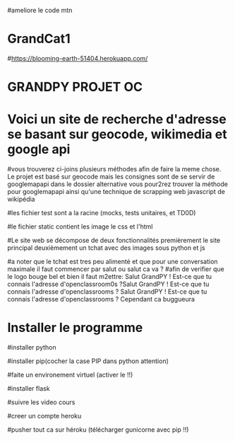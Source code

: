 #ameliore le code mtn




# GrandCat1

#https://blooming-earth-51404.herokuapp.com/ 

# GRANDPY PROJET OC

# Voici un site de recherche d'adresse se basant sur geocode, wikimedia et google api

#vous trouverez ci-joins plusieurs méthodes afin de faire la meme chose. Le projet est basé sur geocode mais les consignes sont de se servir de googlemapapi dans le dossier alternative vous pour2rez trouver la méthode pour googlemapapi ainsi qu'une technique de scrapping web javascript de wikipédia 

#les fichier test sont a la racine (mocks, tests unitaires, et TD0D)

#le fichier static contient les image le css et l'html


#Le site web se décompose de deux fonctionnalités premièrement le site principal deuxièmement un tchat avec des images sous python et js

#a noter que le tchat est tres peu alimenté et que pour une conversation maximale il faut commencer par salut ou salut ca va ?
#afin de verifier que le logo bouge bel et bien il faut m2ettre:
Salut GrandPY ! Est-ce que tu connais l'adresse d'openclassroom0s ?Salut GrandPY ! Est-ce que tu connais l'adresse d'openclassrooms ?
Salut GrandPY ! Est-ce que tu connais l'adresse d'openclassrooms ? Cependant ca buggueura

# Installer le programme

#installer python

#installer pip(cocher la case PIP dans python attention)

#faite un environement virtuel (activer le !!)

#installer flask

#suivre les video cours

#creer un compte heroku

#pusher tout ca sur héroku (télécharger gunicorne avec pip !!)


